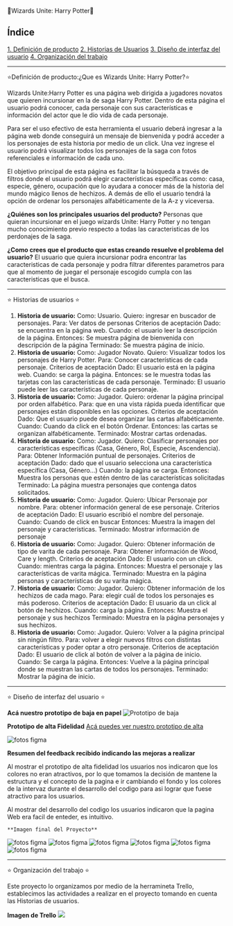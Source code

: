 :dizzy:Wizards Unite: Harry Potter:dizzy:
 
## Índice

[1. Definición de producto](#intro)
[2. Historias de Usuarios](#historias)
[3. Diseño de interfaz del usuario](#diseño)
[4. Organización del trabajo](#organizacion)

***

<a id="intro"> :star:Definición de producto:¿Que es Wizards Unite: Harry Potter?:star:<a>

Wizards Unite:Harry Potter es una página web dirigida a jugadores novatos que quieren incursionar en la de saga Harry Potter. Dentro de esta página el usuario podrá conocer,  cada personaje con sus características e información del actor que le dio vida de cada personaje.

Para ser el uso efectivo de esta herramienta el usuario deberá ingresar a la página web donde conseguirá un mensaje de bienvenida y podrá acceder a los personajes de esta historia por medio de un click. Una vez ingrese el usuario podrá visualizar todos los personajes  de la saga con fotos referenciales e información de cada uno.

El objetivo principal de esta página es facilitar la búsqueda a través de filtros donde el usuario podrá elegir  características específicas como: casa, especie,  género, ocupación que lo ayudara a conocer más de la  historia del mundo mágico llenos de hechizos. A demás de ello el usuario tendrá la opción de ordenar los personajes alfabéticamente de la A-z y viceversa.

**¿Quiénes son los principales usuarios del producto?**
Personas que quieran incursionar en el juego wizards Unite: Harry Potter y no tengan mucho conocimiento previo respecto a todas las caracteristicas de los perdonajes de la saga.

**¿Como crees que el producto que estas creando resuelve el problema del usuario?**
El usuario que quiera incursionar podra encontrar las caracteristicas de cada personaje y podra filtrar diferentes parametros para que al momento de juegar el personaje escogido cumpla con las caracteristicas que el busca.

***


<a id ="historias"> :star: Historias de usuarios :star: <a>

1. **Historia de usuario:**
Como: Usuario. Quiero: ingresar en buscador de personajes. Para: Ver datos de personas
Criterios de aceptación
Dado: se encuentra en la página web. Cuando: el usuario leer la descripción de la página. Entonces: Se muestra página de bienvenida con descripción de la página
Terminado: 
Se muestra página de inicio.
2.  **Historia de usuario:**
Como: Jugador Novato. Quiero: Visualizar  todos los personajes de Harry Potter. Para: Conocer características de cada personaje.
Criterios de aceptación
Dado: El usuario está en la página web. Cuando: se carga la página. Entonces: se le muestra todas las tarjetas con las características de cada personaje.
Terminado: 
El usuario puede leer las características de cada personaje.
3.  **Historia de usuario:** 
Como: Jugador. Quiero: ordenar la página principal por orden alfabético. Para: que en una vista rápida pueda identificar que personajes están disponibles en las opciones.
Criterios de aceptación 
Dado: Que el usuario puede desea organizar las cartas alfabéticamente. Cuando: Cuando da click en el botón Ordenar. Entonces: las cartas se organizan alfabéticamente.
Terminado: 
Mostrar cartas ordenadas.
4.  **Historia de usuario:**
Como: Jugador. Quiero: Clasificar personajes por características específicas (Casa, Género, Rol, Especie, Ascendencia). Para: Obtener Información puntual de personajes.
Criterios de aceptación
Dado: dado que el usuario selecciona una característica específica (Casa, Género...) Cuando: la página se carga. Entonces: Muestra los personas que estén dentro de las características solicitadas
Terminado: 
La página muestra personajes que contenga datos solicitados.
5.  **Historia de usuario:**
Como: Jugador. Quiero: Ubicar Personaje por nombre. Para: obtener información general de ese personaje.
Criterios de aceptación
Dado: El usuario escribió el nombre del personaje. Cuando: Cuando de click en buscar Entonces: Muestra la imagen del personaje y características. 
Terminado: 
Mostrar información de personaje
6. **Historia de usuario:**
Como: Jugador. Quiero: Obtener información de tipo de varita de cada personaje. Para: Obtener información de Wood, Care y  length.
Criterios de aceptación
Dado: El usuario con un click. Cuando: mientras carga la página. Entonces: Muestra el personaje y las características de varita mágica.
Terminado: 
Muestra en la página personas y características de su varita mágica.   
7.  **Historia de usuario:**
Como: Jugador. Quiero: Obtener información de los hechizos de cada mago. Para: elegir cuál de todos los personajes es más poderoso.
Criterios de aceptación
Dado: El usuario da un click al botón de hechizos. Cuando: carga la página. Entonces: Muestra el personaje y sus hechizos
Terminado: 
Muestra en la página personajes y sus hechizos.  
8.  **Historia de usuario:**
Como: Jugador. Quiero: Volver a la página principal sin ningún filtro. Para: volver a elegir nuevos filtros con distintas características y poder optar a otro personaje.
Criterios de aceptación
Dado: El usuario de click al botón de volver a la página de inicio. Cuando: Se carga la página. Entonces: Vuelve a la página principal donde se muestran las cartas de todos los personajes.
Terminado: Mostrar la página de inicio.

***

<a id="diseño"> :star: Diseño de interfaz del usuario :star: <a>

 **Acá nuestro prototipo de baja en papel**
![Prototipo de baja](prototipopapel.jpg)

  **Prototipo de alta Fidelidad**
[Acá puedes ver nuestro prototipo de alta](https://www.figma.com/file/QSCp5wZF1agIjs9de9Hkiz/Prototipo-Final-Harry?node-id=1%3A6)

![fotos figma](pantalla1.png)


**Resumen del feedback recibido indicando las mejoras a realizar**
 
  Al mostrar el prototipo de alta fidelidad los usuarios nos indicaron que los colores no eran atractivos, por lo que tomamos la decisión de mantene la estructura y el concepto de la pagina e ir cambiando el fondo y los colores de la intervaz durante el desarrollo del codigo para asi lograr que fuese atractivo para los usuarios.  

  Al mostrar del desarrollo del codigo los usuarios indicaron que la pagina Web era facil de enteder, es intuitivo.

    **Imagen final del Proyecto**
![fotos figma](pantalla1.png)
![fotos figma](pantalla2.png)
![fotos figma](pantalla3.png)
![fotos figma](pantalla4.png)
![fotos figma](pantalla5.png)
![fotos figma](pantalla6.png)



***

<a id="organizacion"> :star: Organización del trabajo :star: <a>

  Este proyecto lo organizamos por medio de la herramineta Trello, establecimos las actividades a realizar en el proyecto tomando en cuenta las Historias de usuarios.

  **Imagen de Trello** 
  <img src ="..\SCL013-DATA-LOVERS\img\Trello.jps" style="max-width:100%;">
